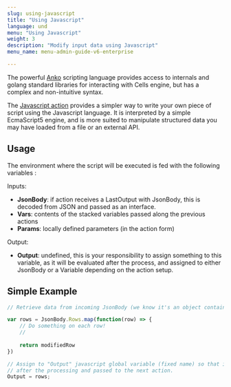 ```yaml
---
slug: using-javascript
title: "Using Javascript"
language: und
menu: "Using Javascript"
weight: 3
description: "Modify input data using Javascript"
menu_name: menu-admin-guide-v6-enterprise

---
```

The powerful [Anko](./anko-pseudo-script) scripting language provides access to internals and golang standard libraries for interacting with Cells engine, but has a complex and non-intuitive syntax.

The [Javascript action](./javascript) provides a simpler way to write your own piece of script using the Javascript language. It is interpreted by a simple EcmaScript5 engine, and is more suited to manipulate structured data you may have loaded from a file or an external API. 


## Usage

The environment where the script will be executed is fed with the following variables : 

Inputs: 

 - **JsonBody**: if action receives a LastOutput with JsonBody, this is decoded from JSON and passed as an interface.
 - **Vars**: contents of the stacked variables passed along the previous actions
 - **Params**: locally defined parameters (in the action form)

Output: 

 - **Output**: undefined, this is your responsibility to assign something to this variable, as it will be evaluated after the process, and assigned to either JsonBody or a Variable depending on the action setup.


## Simple Example

```javascript
// Retrieve data from incoming JsonBody (we know it's an object containing a list of results), do some processing, and pass along to next action

var rows = JsonBody.Rows.map(function(row) => {
    // Do something on each row!
    //
    
    return modifiedRow
})

// Assign to "Output" javascript global variable (fixed name) so that it is extracted 
// after the processing and passed to the next action.
Output = rows;

```